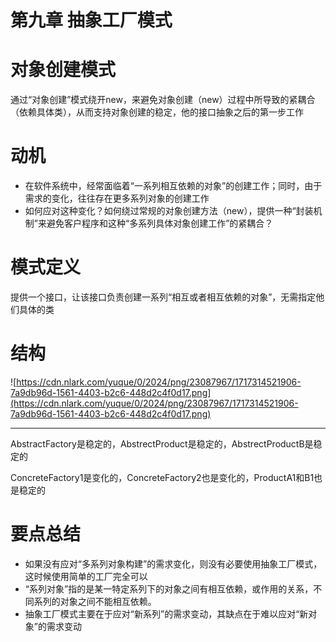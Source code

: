 # 第九章 抽象工厂模式

# 对象创建模式

通过“对象创建”模式绕开new，来避免对象创建（new）过程中所导致的紧耦合（依赖具体类），从而支持对象创建的稳定，他的接口抽象之后的第一步工作

# 动机

- 在软件系统中，经常面临着“一系列相互依赖的对象”的创建工作；同时，由于需求的变化，往往存在更多系列对象的创建工作
- 如何应对这种变化？如何绕过常规的对象创建方法（new），提供一种“封装机制”来避免客户程序和这种“多系列具体对象创建工作”的紧耦合？

# 模式定义

提供一个接口，让该接口负责创建一系列“相互或者相互依赖的对象”，无需指定他们具体的类

# 结构

![https://cdn.nlark.com/yuque/0/2024/png/23087967/1717314521906-7a9db96d-1561-4403-b2c6-448d2c4f0d17.png](https://cdn.nlark.com/yuque/0/2024/png/23087967/1717314521906-7a9db96d-1561-4403-b2c6-448d2c4f0d17.png)

---

AbstractFactory是稳定的，AbstrectProduct是稳定的，AbstrectProductB是稳定的

ConcreteFactory1是变化的，ConcreteFactory2也是变化的，ProductA1和B1也是稳定的

# 要点总结

- 如果没有应对“多系列对象构建”的需求变化，则没有必要使用抽象工厂模式，这时候使用简单的工厂完全可以
- “系列对象”指的是某一特定系列下的对象之间有相互依赖，或作用的关系，不同系列的对象之间不能相互依赖。
- 抽象工厂模式主要在于应对“新系列”的需求变动，其缺点在于难以应对“新对象”的需求变动
